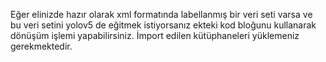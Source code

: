 Eğer elinizde hazır olarak xml formatında labellanmış bir veri seti varsa ve bu veri setini yolov5 de eğitmek istiyorsanız ekteki kod bloğunu kullanarak dönüşüm işlemi yapabilirsiniz. İmport edilen kütüphaneleri yüklemeniz gerekmektedir.
